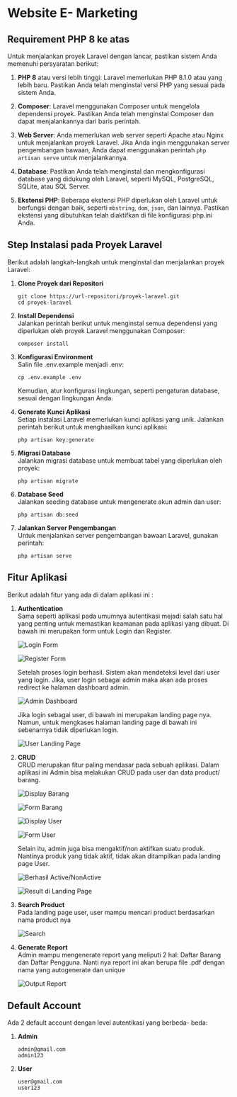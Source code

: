 # Website E- Marketing

## Requirement PHP 8 ke atas

Untuk menjalankan proyek Laravel dengan lancar, pastikan sistem Anda memenuhi persyaratan berikut:

1. **PHP 8** atau versi lebih tinggi: Laravel memerlukan PHP 8.1.0 atau yang lebih baru. Pastikan Anda telah menginstal versi PHP yang sesuai pada sistem Anda.

2. **Composer**: Laravel menggunakan Composer untuk mengelola dependensi proyek. Pastikan Anda telah menginstal Composer dan dapat menjalankannya dari baris perintah.

3. **Web Server**: Anda memerlukan web server seperti Apache atau Nginx untuk menjalankan proyek Laravel. Jika Anda ingin menggunakan server pengembangan bawaan, Anda dapat menggunakan perintah `php artisan serve` untuk menjalankannya.

4. **Database**: Pastikan Anda telah menginstal dan mengkonfigurasi database yang didukung oleh Laravel, seperti MySQL, PostgreSQL, SQLite, atau SQL Server.

5. **Ekstensi PHP**: Beberapa ekstensi PHP diperlukan oleh Laravel untuk berfungsi dengan baik, seperti `mbstring`, `dom`, `json`, dan lainnya. Pastikan ekstensi yang dibutuhkan telah diaktifkan di file konfigurasi php.ini Anda.

## Step Instalasi pada Proyek Laravel

Berikut adalah langkah-langkah untuk menginstal dan menjalankan proyek Laravel:

1. **Clone Proyek dari Repositori**
   ```
   git clone https://url-repositori/proyek-laravel.git
   cd proyek-laravel
   ```

2.  **Install Dependensi**\
   Jalankan perintah berikut untuk menginstal semua dependensi yang diperlukan oleh proyek Laravel menggunakan Composer:
    ```
    composer install
    ```
    
4.  **Konfigurasi Environment**\
    Salin file .env.example menjadi .env:
    ```
    cp .env.example .env
    ```
    Kemudian, atur konfigurasi lingkungan, seperti pengaturan database, sesuai dengan lingkungan Anda.
    
5.  **Generate Kunci Aplikasi**\
    Setiap instalasi Laravel memerlukan kunci aplikasi yang unik. Jalankan perintah berikut untuk menghasilkan kunci aplikasi:
    ```
    php artisan key:generate
    ```
    
7.  **Migrasi Database**\
    Jalankan migrasi database untuk membuat tabel yang diperlukan oleh proyek:
    ```
    php artisan migrate
    ```

7.  **Database Seed**\
    Jalankan seeding database untuk mengenerate akun admin dan user:
    ```
    php artisan db:seed
    ```
    
8.  **Jalankan Server Pengembangan**\
    Untuk menjalankan server pengembangan bawaan Laravel, gunakan perintah:
    ```
    php artisan serve
    ```

## Fitur Aplikasi

Berikut adalah fitur yang ada di dalam aplikasi ini :
1.  **Authentication**\
    Sama seperti aplikasi pada umumnya autentikasi mejadi salah satu hal yang penting untuk memastikan keamanan pada aplikasi yang dibuat. Di bawah ini merupakan form untuk Login dan Register.

    ![Login Form](https://github.com/bar00ng/emarketing_php8/blob/main/public/app_screenshots/login_page.PNG?raw=true)

    ![Register Form](https://github.com/bar00ng/emarketing_php8/blob/main/public/app_screenshots/register_page.PNG?raw=true)

    Setelah proses login berhasil. Sistem akan mendeteksi level dari user yang login. Jika, user login sebagai admin maka akan ada proses redirect ke halaman dashboard admin. 
    
    ![Admin Dashboard](https://github.com/bar00ng/emarketing_php8/blob/main/public/app_screenshots/admin_dashboard.PNG?raw=true)

    Jika login sebagai user, di bawah ini merupakan landing page nya. Namun, untuk mengkases halaman landing page di bawah ini sebenarnya tidak diperlukan login.

    ![User Landing Page](https://github.com/bar00ng/emarketing_php8/blob/main/public/app_screenshots/landing_page.PNG?raw=true)

2.  **CRUD**\
    CRUD merupakan fitur paling mendasar pada sebuah aplikasi. Dalam aplikasi ini Admin bisa melakukan CRUD pada user dan data product/ barang.

    ![Display Barang](https://github.com/bar00ng/emarketing_php8/blob/main/public/app_screenshots/daftar_barang.PNG?raw=true)

    ![Form Barang](https://github.com/bar00ng/emarketing_php8/blob/main/public/app_screenshots/form_barang.PNG?raw=true)

    ![Display User](https://github.com/bar00ng/emarketing_php8/blob/main/public/app_screenshots/daftar_pengguna.PNG?raw=true)

    ![Form User](https://github.com/bar00ng/emarketing_php8/blob/main/public/app_screenshots/form_pengguna.PNG?raw=true)

    Selain itu, admin juga bisa mengaktif/non aktifkan suatu produk. Nantinya produk yang tidak aktif, tidak akan ditampilkan pada landing page User.

    ![Berhasil Active/NonActive](https://github.com/bar00ng/emarketing_php8/blob/main/public/app_screenshots/daftar_barang_2.PNG?raw=true)

    ![Result di Landing Page](https://github.com/bar00ng/emarketing_php8/blob/main/public/app_screenshots/landing_page_2.PNG?raw=true)

3.  **Search Product**\
    Pada landing page user, user mampu mencari product berdasarkan nama product nya

    ![Search](https://github.com/bar00ng/emarketing_php8/blob/main/public/app_screenshots/landing_page_3.PNG?raw=true)

4.  **Generate Report**\
    Admin mampu mengenerate report yang meliputi 2 hal: Daftar Barang dan Daftar Pengguna. Nanti nya report ini akan berupa file .pdf dengan nama yang autogenerate dan unique
    
    ![Output Report](https://github.com/bar00ng/emarketing_php8/blob/main/public/app_screenshots/output_report.PNG?raw=true)

## Default Account
Ada 2 default account dengan level autentikasi yang berbeda- beda: 
1.  **Admin**
    ```
    admin@gmail.com
    admin123
    ```

2.  **User**
    ```
    user@gmail.com
    user123
    ```